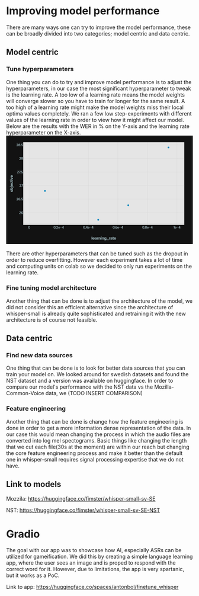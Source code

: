 # Improving model performance
There are many ways one can try to improve the model performance, these can be broadly divided into two categories; model centric and data centric.

## Model centric

### Tune hyperparameters
One thing you can do to try and improve model performance is to adjust the hyperparameters, in our case the most significant hyperparameter to tweak is the learning rate. A too low of a learning rate means the model weights will converge slower so you have to train for longer for the same result. A too high of a learning rate might make the model weights miss their local optima values completely. We ran a few low step-experiments with different values of the learning rate in order to view how it might affect our model. Below are the results with the WER in % on the Y-axis and the learning rate hyperparameter on the X-axis.
![image](./images/image.png)

There are other hyperparameters that can be tuned such as the dropout in order to reduce overfitting. However each experiment takes a lot of time and computing units on colab so we decided to only run experiments on the learning rate.

### Fine tuning model architecture
Another thing that can be done is to adjust the architecture of the model, we did not consider this an efficient alternative since the architecture of whisper-small is already quite sophisticated and retraining it with the new architecture is of course not feasible.

## Data centric


### Find new data sources
One thing that can be done is to look for better data sources that you can train your model on. We looked around for swedish datasets and found the NST dataset and a version was available on huggingface. In order to compare our model's performance with the NST data vs the Mozilla-Common-Voice data, we (TODO INSERT COMPARISON)

### Feature engineering
Another thing that can be done is change how the feature engineering is done in order to get a more information dense representation of the data. In our case this would mean changing the process in which the audio files are converted into log mel spectograms. Basic things like changing the length that we cut each file(30s at the moment) are within our reach but changing the core feature engineering process and make it better than the default one in whisper-small requires signal processing expertise that we do not have.


## Link to models
Mozzila: https://huggingface.co/fimster/whisper-small-sv-SE

NST:     https://huggingface.co/fimster/whisper-small-sv-SE-NST

# Gradio

The goal with our app was to showcase how AI, especially ASRs can be utilized for gameification. We did this by creating a simple language learning app, where the user sees an image and is proped to respond with the correct word for it. However, due to limitations, the app is very spartanic, but it works as a PoC. 

Link to app: https://huggingface.co/spaces/antonbol/finetune_whisper
